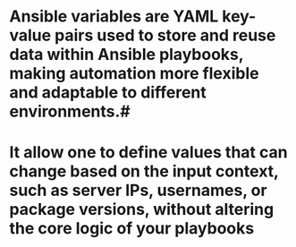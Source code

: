 # Ansible variables are YAML key-value pairs used to store and reuse data within Ansible playbooks, making automation more flexible and adaptable to different environments.#

# It allow one to define values that can change based on the input context, such as server IPs, usernames, or package versions, without altering the core logic of your playbooks #
